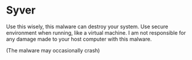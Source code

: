 # Syver
Use this wisely, this malware can destroy your system. Use secure environment when running, like a virtual machine. I am not responsible for any damage made to your host computer with this malware.

(The malware may occasionally crash)
